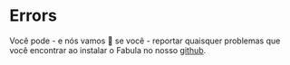 # Errors

Você pode - e nós vamos 💙 se você - reportar quaisquer problemas que você encontrar ao instalar o Fabula no nosso [github](https://www.github.com/fabula-ui).